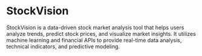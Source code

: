 # StockVision
StockVision is a data-driven stock market analysis tool that helps users analyze trends, predict stock prices, and visualize market insights. It utilizes machine learning and financial APIs to provide real-time data analysis, technical indicators, and predictive modeling.
